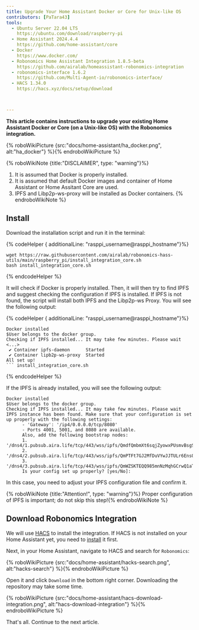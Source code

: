 ```yaml
---
title: Upgrade Your Home Assistant Docker or Core for Unix-like OS
contributors: [PaTara43]
tools:
  - Ubuntu Server 22.04 LTS
    https://ubuntu.com/download/raspberry-pi
  - Home Assistant 2024.4.4
    https://github.com/home-assistant/core
  - Docker
    https://www.docker.com/
  - Robonomics Home Assistant Integration 1.8.5-beta
    https://github.com/airalab/homeassistant-robonomics-integration
  - robonomics-interface 1.6.2
    https://github.com/Multi-Agent-io/robonomics-interface/
  - HACS 1.34.0
    https://hacs.xyz/docs/setup/download



---
```


**This article contains instructions to upgrade your existing Home Assistant Docker or Core (on a Unix-like OS) with the Robonomics integration.**

{% roboWikiPicture {src:"docs/home-assistant/ha_docker.png", alt:"ha_docker"} %}{% endroboWikiPicture %}

{% roboWikiNote {title:"DISCLAIMER", type: "warning"}%}
  1. It is assumed that Docker is properly installed.
  2. It is assumed that default Docker images and container of Home Assistant or Home Assitant Core are used.
  3. IPFS and Libp2p-ws-proxy will be installed as Docker containers.
{% endroboWikiNote %}


## Install

Download the installation script and run it in the terminal:

{% codeHelper { additionalLine: "rasppi_username@rasppi_hostname"}%}

```shell
wget https://raw.githubusercontent.com/airalab/robonomics-hass-utils/main/raspberry_pi/install_integration_core.sh
bash install_integration_core.sh
```

{% endcodeHelper %}

It will check if Docker is properly installed. Then, it will then try to find IPFS and suggest checking the configuration if IPFS is installed. If IPFS is not found, the script will install both IPFS and the Libp2p-ws Proxy. You will see the following output:

{% codeHelper { additionalLine: "rasppi_username@rasppi_hostname"}%}

```shell
Docker installed
$User belongs to the docker group.
Checking if IPFS installed... It may take few minutes. Please wait
<...>
 ✔ Container ipfs-daemon      Started
 ✔ Container lipb2p-ws-proxy  Started
All set up!
``` install_integration_core.sh
```

{% endcodeHelper %}

If the IPFS is already installed, you will see the following output:
```shell
Docker installed
$User belongs to the docker group.
Checking if IPFS installed... It may take few minutes. Please wait
IPFS instance has been found. Make sure that your configuration is set up properly with the following settings:
      - 'Gateway': '/ip4/0.0.0.0/tcp/8080'
      - Ports 4001, 5001, and 8080 are available.
      Also, add the following bootstrap nodes:
      1. '/dns4/1.pubsub.aira.life/tcp/443/wss/ipfs/QmdfQmbmXt6sqjZyowxPUsmvBsgSGQjm4VXrV7WGy62dv8'
      2. '/dns4/2.pubsub.aira.life/tcp/443/wss/ipfs/QmPTFt7GJ2MfDuVYwJJTULr6EnsQtGVp8ahYn9NSyoxmd9'
      3. '/dns4/3.pubsub.aira.life/tcp/443/wss/ipfs/QmWZSKTEQQ985mnNzMqhGCrwQ1aTA6sxVsorsycQz9cQrw'
      Is your config set up properly? [yes/No]:

```
In this case, you need to adjust your IPFS configuration file and confirm it.

{% roboWikiNote {title:"Attention!", type: "warning"}%} Proper configuration of IPFS is important; do not skip this step!{% endroboWikiNote %}

## Download Robonomics Integration

We will use [HACS](https://hacs.xyz/) to install the integration. If HACS is not installed on your Home Assistant yet, you need to [install](https://www.hacs.xyz/docs/use/download/download) it first.

Next, in your Home Assistant, navigate to HACS and search for `Robonomics`:

{% roboWikiPicture {src:"docs/home-assistant/hacks-search.png", alt:"hacks-search"} %}{% endroboWikiPicture %}

Open it and click `Download`  in the bottom right corner. Downloading the repository may take some time.

{% roboWikiPicture {src:"docs/home-assistant/hacs-download-integration.png", alt:"hacs-download-integration"} %}{% endroboWikiPicture %}

That's all. Continue to the next article.